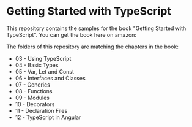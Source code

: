 # Getting Started with TypeScript

This repository contains the samples for the book "Getting Started with TypeScript". 
You can get the book here on amazon: 

The folders of this repository are matching the chapters in the book:
* 03 - Using TypeScript
* 04 - Basic Types
* 05 - Var, Let and Const
* 06 - Interfaces and Classes
* 07 - Generics
* 08 - Functions
* 09 - Modules
* 10 - Decorators
* 11 - Declaration Files
* 12 - TypeScript in Angular


